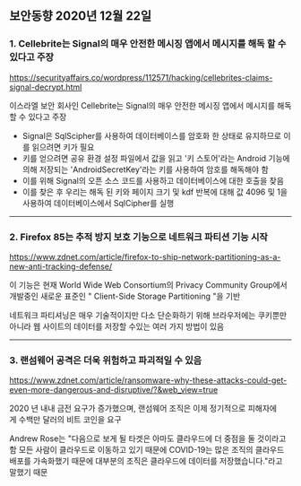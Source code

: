 ## 보안동향 2020년 12월 22일  

  
### 1. Cellebrite는 Signal의 매우 안전한 메시징 앱에서 메시지를 해독 할 수 있다고 주장  
    

https://securityaffairs.co/wordpress/112571/hacking/cellebrites-claims-signal-decrypt.html  
  
  
 이스라엘 보안 회사인 Cellebrite는 Signal의 매우 안전한 메시징 앱에서 메시지를 해독 할 수 있다고 주장
- Signal은 SqlScipher를 사용하여 데이터베이스를 암호화 한 상태로 유지하므로 이를 읽으려면 키가 필요
- 키를 얻으려면 공유 환경 설정 파일에서 값을 읽고 '키 스토어'라는 Android 기능에 의해 저장되는 'AndroidSecretKey'라는 키를 사용하여 암호를 해독해야 함
- 이를 위해 Signal의 오픈 소스 코드를 사용하고 데이터베이스에 대한 호출을 찾음
- 이를 찾은 후 우리는 해독 된 키와 페이지 크기 및 kdf 반복에 대해 값 4096 및 1을 사용하여 데이터베이스에서 SqlCipher를 실행

  
---


### 2. Firefox 85는 추적 방지 보호 기능으로 네트워크 파티션 기능 시작  
  
  
https://www.zdnet.com/article/firefox-to-ship-network-partitioning-as-a-new-anti-tracking-defense/  
  
  
이 기능은 현재 World Wide Web Consortium의 Privacy Community Group에서 개발중인 새로운 표준인 " Client-Side Storage Partitioning "을 기반  
  
네트워크 파티셔닝은 매우 기술적이지만 다소 단순화하기 위해 브라우저에는 쿠키뿐만 아니라 웹 사이트의 데이터를 저장할 수있는 여러 가지 방법이 있음  
  
  
---
  
  
### 3. 랜섬웨어 공격은 더욱 위험하고 파괴적일 수 있음
   
  
https://www.zdnet.com/article/ransomware-why-these-attacks-could-get-even-more-dangerous-and-disruptive/?&web_view=true 
   
    
2020 년 내내 금전 요구가 증가했으며, 랜섬웨어 조직은 이제 정기적으로 피해자에게 수백만 달러의 비트 코인을 요구


Andrew Rose는 "다음으로 보게 될 타겟은 아마도 클라우드에 더 중점을 둘 것이라고 함
  모든 사람이 클라우드로 이동하고 있기 때문에 COVID-19는 많은 조직의 클라우드 배포를 가속화했기 때문에 대부분의 조직은 클라우드에 데이터를 저장했습니다."라고 말했기 때문
  
  
